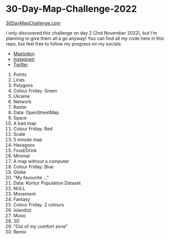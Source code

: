 # 30-Day-Map-Challenge-2022

[30DayMapChallenge.com](https://30daymapchallenge.com/)

I only discovered this challenge on day 2 (2nd November 2022), but I'm planning to give them all a go anyway!
You can find all my code here in this repo, but feel free to follow my progress on my socials:
* [Mastodon](https://tech.lgbt/@DataScienceNot2)
* [Instagram](https://www.instagram.com/datasciencenot2/)
* [Twitter](https://twitter.com/datasciencenot2)

1. Points
2. Lines
3. Polygons
4. Colour Friday: Green
5. Ukraine
6. Network
7. Raster
8. Data: OpenStreetMap
9. Space
10. A bad map
11. Colour Friday: Red
12. Scale
13. 5 minute map
14. Hexagons
15. Food/Drink
16. Minimal
17. A map without a computer
18. Colour Friday: Blue
19. Globe
20. "My favourite ..."
21. Data: Kontur Population Dataset
22. NULL
23. Movement
24. Fantasy
25. Colour Friday: 2 colours
26. Island(s)
27. Music
28. 3D
29. "Out of my comfort zone"
30. Remix